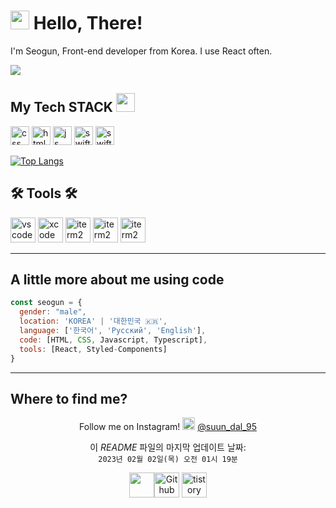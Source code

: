 

<h1><img src="https://user-images.githubusercontent.com/76584961/216099537-e1b5f736-96a4-4dee-94f3-5f040a105cfa.gif" style="height: 30px"/> Hello, There!</h1>

<p>I'm Seogun, Front-end developer from Korea. I use React often.</p>

<a href="https://hits.seeyoufarm.com"><img src="https://hits.seeyoufarm.com/api/count/incr/badge.svg?url=https%3A%2F%2Fgithub.com%2FSeogun95&count_bg=%23C8A03D&title_bg=%23555555&icon=git.svg&icon_color=%23FFFFFF&title=Seogun95&edge_flat=false"/></a>

<h2>My Tech STACK <img src="https://user-images.githubusercontent.com/76584961/216113723-6fd9cdc1-5b9b-44f2-9731-da2be8dc7348.gif" style="height: 30px"/></h2>

<p>
   <img style="width: 30px;" src="https://user-images.githubusercontent.com/76584961/216093017-3e1770bb-a305-492b-b0f7-c12e7935fae4.png" alt="css">
   <img style="width: 30px;" src="https://user-images.githubusercontent.com/76584961/216093342-7b2cdcf6-9150-4b30-aedd-d5f79b1f44c8.png" alt="html">
   <img style="width: 30px;" src="https://user-images.githubusercontent.com/76584961/216093332-2373f3f9-7e67-4787-b1c1-a38a0af42856.png" alt="js">
   <img style="width: 30px;" src="https://user-images.githubusercontent.com/76584961/216117810-7c78b892-cb2b-4050-8911-f51ae15cb85e.png" alt="swift">
   <img style="width: 30px;" src="https://user-images.githubusercontent.com/76584961/216117822-e83f9b0c-3e41-44ac-9da9-05ecf3494c99.png" alt="swiftui">
  
<!-- <img style="width: 50px;" src="https://user-images.githubusercontent.com/76584961/216094038-441f7d64-1d02-4301-917c-6999c9f9723e.png" alt="bootstrap"> -->   
 <!--  <img style="width: 50px" src="https://user-images.githubusercontent.com/76584961/216093349-da61389b-0b5c-42f4-b110-73300a4b868d.png" alt="react"> -->
  
 <!--  <img style="width: 50px" src="https://user-images.githubusercontent.com/76584961/216093353-d6b5485d-8e51-4f85-a090-552d8cb122ca.png" alt="typescript"> -->

</p>

[![Top Langs](https://github-readme-stats.vercel.app/api/top-langs/?username=anuraghazra&layout=compact)](https://github.com/anuraghazra/github-readme-stats)


<h2>🛠️ Tools 🛠️</h2>
<p>   <img style="width: 40px;" alt="vscode" src="https://user-images.githubusercontent.com/76584961/216272325-ac8b1a90-41ae-42f9-84f9-b9ad9a485a6f.png">
<img style="width: 40px;" alt="xcode" src="https://user-images.githubusercontent.com/76584961/216272330-0370238a-e7a8-48df-8d39-28c5cd5c9612.png">
<img style="width: 40px;" alt="iterm2" src="https://user-images.githubusercontent.com/76584961/216276408-bfcaaff4-a516-4b63-9948-1508885f00a0.png">
<img style="width: 40px;" alt="iterm2" src="https://user-images.githubusercontent.com/76584961/216277590-ac90afd4-ed05-483f-862a-357c840eae79.png">
<img style="width: 40px;" alt="iterm2" src="https://user-images.githubusercontent.com/76584961/216277688-233c8c2c-2762-4a6a-b7e4-d2ba697841b3.png">
</p>

---

<h2>A little more about me using code</h2>

```javascript
const seogun = {
  gender: "male",
  location: 'KOREA' | '대한민국 🇰🇷',
  language: ['한국어', 'Русский', 'English'],
  code: [HTML, CSS, Javascript, Typescript],
  tools: [React, Styled-Components]
}
```

------

<h2>Where to find me?</h2>

<p align="center">Follow me on Instagram! <img alt="instagram" src="https://user-images.githubusercontent.com/76584961/216097483-1682634a-25ea-45ba-a112-9993858197d5.png" style="width: 20px"> <a href="https://www.instagram.com/suun_dal_95/" target="_blank" rel="noopener noreferrer">@suun_dal_95</a>
  </p>
<p align="center">이 <i>README</i> 파일의 마지막 업데이트 날짜: <br><code>2023년 02월 02일(목) 오전 01시 19분</code></p>
  <p align="center"><img src="https://user-images.githubusercontent.com/76584961/216103441-02b488d1-cf51-4c47-afae-ddc6fbec868e.gif" style="height: 40px"/><a href="https://github.com/Seogun95"rel="noopener noreferrer" style="cursor: pointer;"><img alt="Github" src="https://user-images.githubusercontent.com/76584961/216096069-63e58cc0-f2a8-4141-9bc4-9134ddf9c5e6.png" style="height: 40px"></a> 
<a href="https://seons-dev.tistory.com/" target="_blank" rel="noopener noreferrer" style="cursor: pointer;"><img alt="tistory" src="https://user-images.githubusercontent.com/76584961/216096073-165ee694-de92-4162-aee6-bed3c46167ff.png" style="height: 40px"></a> 
</p>
 

